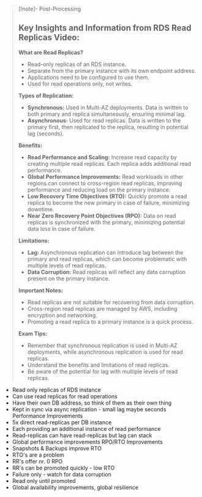 
>[!note]- Post-Processing
>## Key Insights and Information from RDS Read Replicas Video:
>
>**What are Read Replicas?**
>
>* Read-only replicas of an RDS instance.
>* Separate from the primary instance with its own endpoint address.
>* Applications need to be configured to use them.
>* Used for read operations only, not writes.
>
>**Types of Replication:**
>
>* **Synchronous:** Used in Multi-AZ deployments. Data is written to both primary and replica simultaneously, ensuring minimal lag.
>* **Asynchronous:** Used for read replicas. Data is written to the primary first, then replicated to the replica, resulting in potential lag (seconds).
>
>**Benefits:**
>
>* **Read Performance and Scaling:**  Increase read capacity by creating multiple read replicas. Each replica adds additional read performance.
>* **Global Performance Improvements:**  Read workloads in other regions can connect to cross-region read replicas, improving performance and reducing load on the primary instance.
>* **Low Recovery Time Objectives (RTO):**  Quickly promote a read replica to become the new primary in case of failure, minimizing downtime.
>* **Near Zero Recovery Point Objectives (RPO):** Data on read replicas is synchronized with the primary, minimizing potential data loss in case of failure.
>
>**Limitations:**
>
>* **Lag:** Asynchronous replication can introduce lag between the primary and read replicas, which can become problematic with multiple levels of read replicas.
>* **Data Corruption:** Read replicas will reflect any data corruption present on the primary instance.
>
>**Important Notes:**
>
>* Read replicas are not suitable for recovering from data corruption.
>* Cross-region read replicas are managed by AWS, including encryption and networking.
>* Promoting a read replica to a primary instance is a quick process.
>
>
>**Exam Tips:**
>
>* Remember that synchronous replication is used in Multi-AZ deployments, while asynchronous replication is used for read replicas.
>* Understand the benefits and limitations of read replicas.
>* Be aware of the potential for lag with multiple levels of read replicas.
>

- Read only replicas of RDS instance
- Can use read replicas for read operations
- Have their own DB address, so think of them as their own thing
- Kept in sync via async replication - small lag maybe seconds
Performance Improvements
- 5x direct read-replicas per DB instance
- Each providing an additional instance of read performance
- Read-replicas can have read-replicas but lag can stack
- Global performance improvements 
RPO/RTO Improvements
- Snapshots & Backups improve RTO
- RTO's are a problem
- RR's offer nr. 0 RPO
- RR's can be promoted quickly - low RTO
- Failure only - watch for data corruption
- Read only until promoted
- Global availability improvements, global resilience

